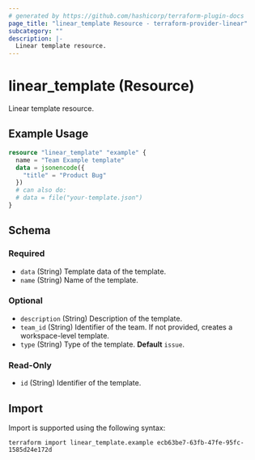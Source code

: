 ```yaml
---
# generated by https://github.com/hashicorp/terraform-plugin-docs
page_title: "linear_template Resource - terraform-provider-linear"
subcategory: ""
description: |-
  Linear template resource.
---
```


# linear_template (Resource)

Linear template resource.

## Example Usage

```terraform
resource "linear_template" "example" {
  name = "Team Example template"
  data = jsonencode({
    "title" = "Product Bug"
  })
  # can also do:
  # data = file("your-template.json")
}
```

<!-- schema generated by tfplugindocs -->
## Schema

### Required

- `data` (String) Template data of the template.
- `name` (String) Name of the template.

### Optional

- `description` (String) Description of the template.
- `team_id` (String) Identifier of the team. If not provided, creates a workspace-level template.
- `type` (String) Type of the template. **Default** `issue`.

### Read-Only

- `id` (String) Identifier of the template.

## Import

Import is supported using the following syntax:

```shell
terraform import linear_template.example ecb63be7-63fb-47fe-95fc-1585d24e172d
```
